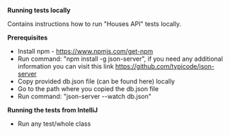 **Running tests locally**

Contains instructions how to run "Houses API" tests locally.

**Prerequisites**

- Install npm - https://www.npmjs.com/get-npm
- Run command: "npm install -g json-server", if you need any additional information you can visit
this link https://github.com/typicode/json-server
- Copy provided db.json file (can be found here) locally
- Go to the path where you copied the db.json file
- Run command: "json-server --watch db.json"

**Running the tests from IntelliJ**

- Run any test/whole class
